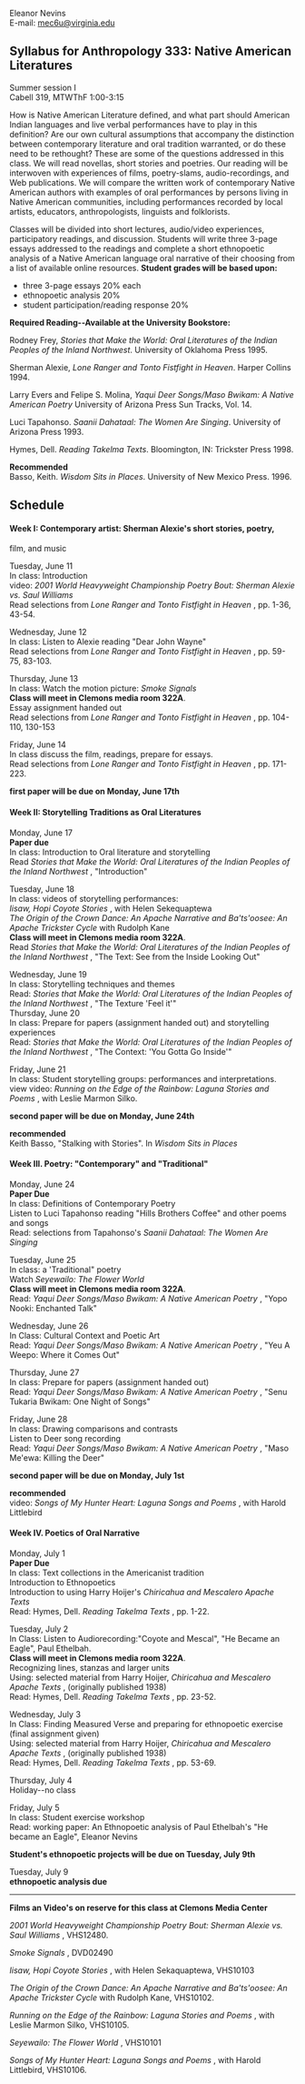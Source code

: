 Eleanor Nevins  
E-mail: mec6u@virginia.edu

## Syllabus for Anthropology 333: Native American Literatures

Summer session I  
Cabell 319, MTWThF 1:00-3:15  

How is Native American Literature defined, and what part should American
Indian languages and live verbal performances have to play in this definition?
Are our own cultural assumptions that accompany the distinction between
contemporary literature and oral tradition warranted, or do these need to be
rethought? These are some of the questions addressed in this class. We will
read novellas, short stories and poetries. Our reading will be interwoven with
experiences of films, poetry-slams, audio-recordings, and Web publications. We
will compare the written work of contemporary Native American authors with
examples of oral performances by persons living in Native American
communities, including performances recorded by local artists, educators,
anthropologists, linguists and folklorists.

Classes will be divided into short lectures, audio/video experiences,
participatory readings, and discussion. Students will write three 3-page
essays addressed to the readings and complete a short ethnopoetic analysis of
a Native American language oral narrative of their choosing from a list of
available online resources. **Student grades will be based upon:**

  * three 3-page essays 20% each
  * ethnopoetic analysis 20%
  * student participation/reading response 20%

  

**Required Reading--Available at the University Bookstore:**  
  
Rodney Frey, _Stories that Make the World: Oral Literatures of the Indian
Peoples of the Inland Northwest_. University of Oklahoma Press 1995.  
  
Sherman Alexie, _Lone Ranger and Tonto Fistfight in Heaven_. Harper Collins
1994.  
  
Larry Evers and Felipe S. Molina, _Yaqui Deer Songs/Maso Bwikam: A Native
American Poetry_ University of Arizona Press Sun Tracks, Vol. 14.  
  
Luci Tapahonso. _Saanii Dahataal: The Women Are Singing_. University of
Arizona Press 1993.  
  
Hymes, Dell. _Reading Takelma Texts_. Bloomington, IN: Trickster Press 1998.

**Recommended**  
Basso, Keith. _Wisdom Sits in Places_. University of New Mexico Press. 1996.  
  
  
  

## Schedule

  

#### Week I: Contemporary artist: Sherman Alexie's short stories, poetry,
film, and music

Tuesday, June 11  
In class: Introduction  
video: _2001 World Heavyweight Championship Poetry Bout: Sherman Alexie vs.
Saul Williams_  
Read selections from _Lone Ranger and Tonto Fistfight in Heaven_ , pp. 1-36,
43-54.  
  
Wednesday, June 12  
In class: Listen to Alexie reading "Dear John Wayne"  
Read selections from _Lone Ranger and Tonto Fistfight in Heaven_ , pp. 59-75,
83-103.  
  
Thursday, June 13  
In class: Watch the motion picture: _Smoke Signals_  
**Class will meet in Clemons media room 322A**.  
Essay assignment handed out  
Read selections from _Lone Ranger and Tonto Fistfight in Heaven_ , pp.
104-110, 130-153  
  
Friday, June 14  
In class discuss the film, readings, prepare for essays.  
Read selections from _Lone Ranger and Tonto Fistfight in Heaven_ , pp.
171-223.  
  
  
**first paper will be due on Monday, June 17th**  
  
  
  

#### Week II: Storytelling Traditions as Oral Literatures

  
  

Monday, June 17  
**Paper due**  
In class: Introduction to Oral literature and storytelling  
Read _Stories that Make the World: Oral Literatures of the Indian Peoples of
the Inland Northwest_ , "Introduction"  
  
Tuesday, June 18  
In class: videos of storytelling performances:  
_Iisaw, Hopi Coyote Stories_ , with Helen Sekequaptewa  
_The Origin of the Crown Dance: An Apache Narrative and Ba'ts'oosee: An Apache
Trickster Cycle_ with Rudolph Kane  
**Class will meet in Clemons media room 322A**.  
Read _Stories that Make the World: Oral Literatures of the Indian Peoples of
the Inland Northwest_ , "The Text: See from the Inside Looking Out"  
  
Wednesday, June 19  
In class: Storytelling techniques and themes  
Read: _Stories that Make the World: Oral Literatures of the Indian Peoples of
the Inland Northwest_ , "The Texture 'Feel it'"  
Thursday, June 20  
In class: Prepare for papers (assignment handed out) and storytelling
experiences  
Read: _Stories that Make the World: Oral Literatures of the Indian Peoples of
the Inland Northwest_ , "The Context: 'You Gotta Go Inside'"  
  
Friday, June 21  
In class: Student storytelling groups: performances and interpretations.  
view video: _Running on the Edge of the Rainbow: Laguna Stories and Poems_ ,
with Leslie Marmon Silko.  
  
**second paper will be due on Monday, June 24th**  
  
**recommended**  
Keith Basso, "Stalking with Stories". In _Wisdom Sits in Places_  
  

#### Week III. Poetry: "Contemporary" and "Traditional"

Monday, June 24  
**Paper Due**  
In class: Definitions of Contemporary Poetry  
Listen to Luci Tapahonso reading "Hills Brothers Coffee" and other poems and
songs  
Read: selections from Tapahonso's _Saanii Dahataal: The Women Are Singing_  
  
Tuesday, June 25  
In class: a 'Traditional" poetry  
Watch _Seyewailo: The Flower World_  
**Class will meet in Clemons media room 322A**.  
Read: _Yaqui Deer Songs/Maso Bwikam: A Native American Poetry_ , "Yopo Nooki:
Enchanted Talk"  
  
Wednesday, June 26  
In Class: Cultural Context and Poetic Art  
Read: _Yaqui Deer Songs/Maso Bwikam: A Native American Poetry_ , "Yeu A Weepo:
Where it Comes Out"  
  
Thursday, June 27  
In class: Prepare for papers (assignment handed out)  
Read: _Yaqui Deer Songs/Maso Bwikam: A Native American Poetry_ , "Senu Tukaria
Bwikam: One Night of Songs"  
  
Friday, June 28  
In class: Drawing comparisons and contrasts  
Listen to Deer song recording  
Read: _Yaqui Deer Songs/Maso Bwikam: A Native American Poetry_ , "Maso Me'ewa:
Killing the Deer"  
  
**second paper will be due on Monday, July 1st**  
  
**recommended**  
video: _Songs of My Hunter Heart: Laguna Songs and Poems_ , with Harold
Littlebird  
  
  

#### Week IV. Poetics of Oral Narrative

Monday, July 1  
**Paper Due**  
In class: Text collections in the Americanist tradition  
Introduction to Ethnopoetics  
Introduction to using Harry Hoijer's _Chiricahua and Mescalero Apache Texts_  
Read: Hymes, Dell. _Reading Takelma Texts_ , pp. 1-22.  
  
Tuesday, July 2  
In Class: Listen to Audiorecording:"Coyote and Mescal", "He Became an Eagle",
Paul Ethelbah.  
**Class will meet in Clemons media room 322A**.  
Recognizing lines, stanzas and larger units  
Using: selected material from Harry Hoijer, _Chiricahua and Mescalero Apache
Texts_ , (originally published 1938)  
Read: Hymes, Dell. _Reading Takelma Texts_ , pp. 23-52.  
  
Wednesday, July 3  
In Class: Finding Measured Verse and preparing for ethnopoetic exercise (final
assignment given)  
Using: selected material from Harry Hoijer, _Chiricahua and Mescalero Apache
Texts_ , (originally published 1938)  
Read: Hymes, Dell. _Reading Takelma Texts_ , pp. 53-69.  
  
Thursday, July 4  
Holiday--no class  
  
Friday, July 5  
In class: Student exercise workshop  
Read: working paper: An Ethnopoetic analysis of Paul Ethelbah's "He became an
Eagle", Eleanor Nevins  
  
**Student's ethnopoetic projects will be due on Tuesday, July 9th**  
  
Tuesday, July 9  
**ethnopoetic analysis due**  
  

* * *

**Films an Video's on reserve for this class at Clemons Media Center**  
  
_2001 World Heavyweight Championship Poetry Bout: Sherman Alexie vs. Saul
Williams_ , VHS12480.  
  
_Smoke Signals_ , DVD02490  
  
_Iisaw, Hopi Coyote Stories_ , with Helen Sekaquaptewa, VHS10103  
  
_The Origin of the Crown Dance: An Apache Narrative and Ba'ts'oosee: An Apache
Trickster Cycle_ with Rudolph Kane, VHS10102.  
  
_Running on the Edge of the Rainbow: Laguna Stories and Poems_ , with Leslie
Marmon Silko, VHS10105.  
  
_Seyewailo: The Flower World_ , VHS10101  
  
_Songs of My Hunter Heart: Laguna Songs and Poems_ , with Harold Littlebird,
VHS10106.  
  

